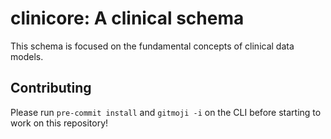 # clinicore: A clinical schema

This schema is focused on the fundamental concepts of clinical data models.

## Contributing

Please run `pre-commit install` and `gitmoji -i` on the CLI before starting to work on this repository!
